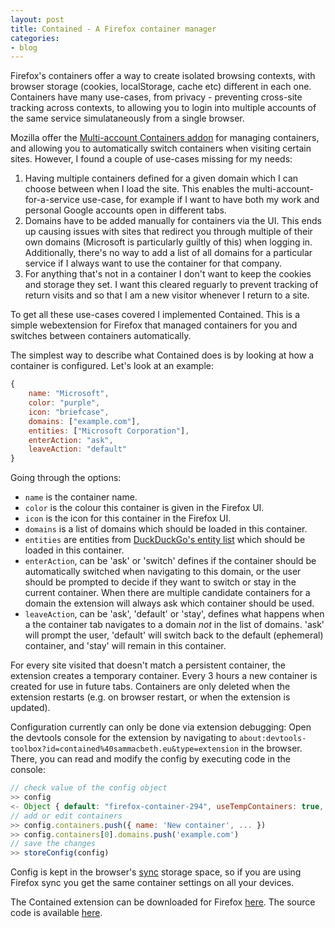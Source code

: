 ```yaml
---
layout: post
title: Contained - A Firefox container manager
categories:
- blog
---
```


Firefox's containers offer a way to create isolated browsing contexts, with browser storage (cookies, localStorage, cache etc) different in each one. Containers have many use-cases, from privacy - preventing cross-site tracking across contexts, to allowing you to login into multiple accounts of the same service simulataneously from a single browser.

Mozilla offer the [Multi-account Containers addon](https://addons.mozilla.org/en-US/firefox/addon/multi-account-containers/) for managing containers, and allowing you to automatically switch containers when visiting certain sites. However, I found a couple of use-cases missing for my needs:
 1. Having multiple containers defined for a given domain which I can choose between when I load the site. This enables the multi-account-for-a-service use-case, for example if I want to have both my work and personal Google accounts open in different tabs.
 2. Domains have to be added manually for containers via the UI. This ends up causing issues with sites that redirect you through multiple of their own domains (Microsoft is particularly guiltly of this) when logging in. Additionally, there's no way to add a list of all domains for a particular service if I always want to use the container for that company.
 3. For anything that's not in a container I don't want to keep the cookies and storage they set. I want this cleared reguarly to prevent tracking of return visits and so that I am a new visitor whenever I return to a site.

To get all these use-cases covered I implemented Contained. This is a simple webextension for Firefox that managed containers for you and switches between containers automatically.

The simplest way to describe what Contained does is by looking at how a container is configured. Let's look at an example:
```javascript
{
    name: "Microsoft",
    color: "purple",
    icon: "briefcase",
    domains: ["example.com"],
    entities: ["Microsoft Corporation"],
    enterAction: "ask",
    leaveAction: "default"
}
```

Going through the options:
 * `name` is the container name.
 * `color` is the colour this container is given in the Firefox UI.
 * `icon` is the icon for this container in the Firefox UI.
 * `domains` is a list of domains which should be loaded in this container.
 * `entities` are entities from [DuckDuckGo's entity list](https://github.com/duckduckgo/tracker-radar/tree/main/entities) which should be loaded in this container.
 * `enterAction`, can be 'ask' or 'switch' defines if the container should be automatically switched when navigating to this domain, or the user should be prompted to decide if they want to switch or stay in the current container. When there are multiple candidate containers for a domain the extension will always ask which container should be used.
 * `leaveAction`, can be 'ask', 'default' or 'stay', defines what happens when a the container tab navigates to a domain _not_ in the list of domains. 'ask' will prompt the user, 'default' will switch back to the default (ephemeral) container, and 'stay' will remain in this container.

For every site visited that doesn't match a persistent container, the extension creates a temporary container. Every 3 hours a new container is created for use in future tabs. Containers are only deleted when the extension restarts (e.g. on browser restart, or when the extension is updated).

Configuration currently can only be done via extension debugging: Open the devtools console for the extension by navigating to `about:devtools-toolbox?id=contained%40sammacbeth.eu&type=extension` in the browser. There, you can read and modify the config by executing code in the console:

```javascript
// check value of the config object
>> config
<- Object { default: "firefox-container-294", useTempContainers: true, tempContainerReplaceInterval: 120, containers: (7) […] }
// add or edit containers
>> config.containers.push({ name: 'New container', ... })
>> config.containers[0].domains.push('example.com')
// save the changes
>> storeConfig(config)
```
Config is kept in the browser's [sync](https://developer.mozilla.org/en-US/docs/Mozilla/Add-ons/WebExtensions/API/storage/sync) storage space, so if you are using Firefox sync you get the same container settings on all your devices.

The Contained extension can be downloaded for Firefox [here](https://sammacbeth.eu/addons/contained-2021.10.3-an+fx.xpi). The source code is available [here](https://github.com/sammacbeth/firefox-extensions/tree/main/contained).
